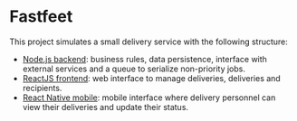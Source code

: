 # Fastfeet

This project simulates a small delivery service with the following structure:
- [Node.js backend](https://github.com/ivanseibel/fastfeet/tree/master/backend): business rules, data persistence, interface with external services and a queue to serialize non-priority jobs.
- [ReactJS frontend](https://github.com/ivanseibel/fastfeet/tree/master/frontend): web interface to manage deliveries, deliveries and recipients.
- [React Native mobile](https://github.com/ivanseibel/fastfeet/tree/master/mobile): mobile interface where delivery personnel can view their deliveries and update their status.
